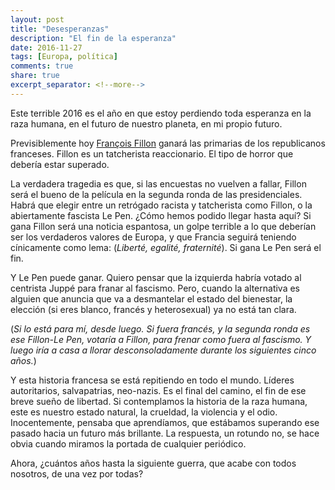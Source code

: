 ```yaml
---
layout: post
title: "Desesperanzas"
description: "El fin de la esperanza"
date: 2016-11-27
tags: [Europa, política]
comments: true
share: true
excerpt_separator: <!--more-->
---
```


Este terrible 2016 es el año en que estoy perdiendo toda esperanza en la raza humana, en el futuro de nuestro planeta, en mi propio futuro.

<!--more-->

Previsiblemente hoy [François Fillon](https://www.theguardian.com/world/2016/nov/25/francois-fillon-attacks-paris-elite-before-final-nomination-vote) ganará las primarias de los republicanos franceses. Fillon es un tatcherista reaccionario. El tipo de horror que debería estar superado.

La verdadera tragedia es que, si las encuestas no vuelven a fallar, Fillon será el bueno de la película en la segunda ronda de las presidenciales. Habrá que elegir entre un retrógado racista y tatcherista como Fillon, o la abiertamente fascista Le Pen. ¿Cómo hemos podido llegar hasta aquí? Si gana Fillon será una noticia espantosa, un golpe terrible a lo que deberían ser los verdaderos valores de Europa, y que Francia seguirá teniendo cínicamente como lema: (*Liberté, egalité, fraternité*). Si gana Le Pen será el fin.

Y Le Pen puede ganar. Quiero pensar que la izquierda habría votado al centrista Juppé para franar al fascismo. Pero, cuando la alternativa es alguien que anuncia que va a desmantelar el estado del bienestar, la elección (si eres blanco, francés y heterosexual) ya no está tan clara.

(*Si lo está para mí, desde luego. Si fuera francés, y la segunda ronda es ese Fillon-Le Pen, votaría a Fillon, para frenar como fuera al fascismo. Y luego iría a casa a llorar desconsoladamente durante los siguientes cinco años.*)

Y esta historia francesa se está repitiendo en todo el mundo. Líderes autoritarios, salvapatrias, neo-nazis. Es el final del camino, el fin de ese breve sueño de libertad. Si contemplamos la historia de la raza humana, este es nuestro estado natural, la crueldad, la violencia y el odio. Inocentemente, pensaba que aprendíamos, que estábamos superando ese pasado hacia un futuro más brillante. La respuesta, un rotundo no, se hace obvia cuando miramos la portada de cualquier periódico.

Ahora, ¿cuántos años hasta la siguiente guerra, que acabe con todos nosotros, de una vez por todas?